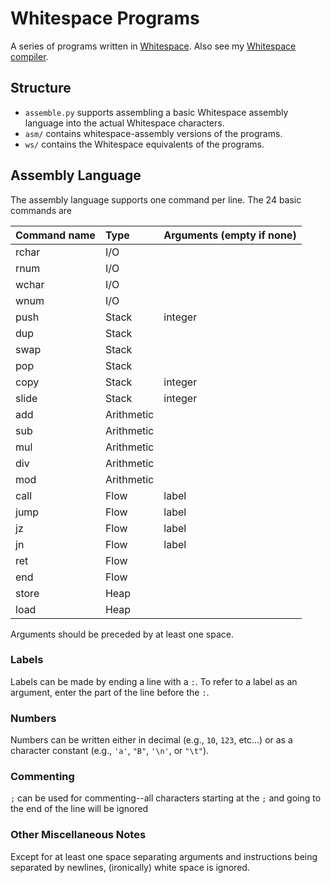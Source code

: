 # Whitespace Programs

A series of programs written in [Whitespace](https://esolangs.org/wiki/Whitespace). Also see my [Whitespace compiler](https://github.com/drebelsky/whitespace-jit). 

## Structure
* `assemble.py` supports assembling a basic Whitespace assembly language into the actual Whitespace characters.
* `asm/` contains whitespace-assembly versions of the programs.
* `ws/` contains the Whitespace equivalents of the programs.

## Assembly Language
The assembly language supports one command per line. The 24 basic commands are

Command name|Type      |Arguments (empty if none)
:-----------|:---------|:------------------------
rchar       |I/O       |
rnum        |I/O       |
wchar       |I/O       |
wnum        |I/O       |
push        |Stack     |integer
dup         |Stack     |
swap        |Stack     |
pop         |Stack     |
copy        |Stack     |integer
slide       |Stack     |integer
add         |Arithmetic|
sub         |Arithmetic|
mul         |Arithmetic|
div         |Arithmetic|
mod         |Arithmetic|
call        |Flow      |label
jump        |Flow      |label
jz          |Flow      |label
jn          |Flow      |label
ret         |Flow      |
end         |Flow      |
store       |Heap      |
load        |Heap      |

Arguments should be preceded by at least one space.

### Labels
Labels can be made by ending a line with a `:`. To refer to a label as an argument, enter the part of the line before the `:`.

### Numbers
Numbers can be written either in decimal (e.g., `10`, `123`, etc...) or as a character constant (e.g., `'a'`, `"B"`, `'\n'`, or `"\t"`).

### Commenting
`;` can be used for commenting--all characters starting at the `;` and going to the end of the line will be ignored

### Other Miscellaneous Notes
Except for at least one space separating arguments and instructions being separated by newlines, (ironically) white space is ignored.
